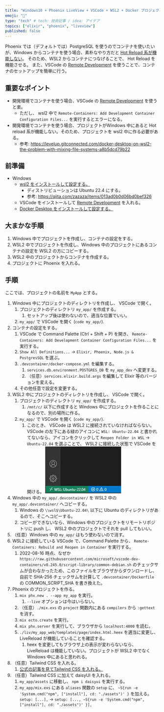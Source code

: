 ```yaml
---
title: "Windows10 + Phoenix LiveView + VSCode + WSL2 + Docker プロジェクトを作成する手順"
emoji: "🐣"
type: "tech" # tech: 技術記事 / idea: アイデア
topics: ["elixir", "phoenix", "liveview"]
published: false
---
```


Phoenix では（デフォルトでは）PostgreSQL を使うのでコンテナを使いたいが、Windows からコンテナを使う場合、素朴なやり方だと [Hot Reload 系が機能しない](https://github.com/phoenixframework/phoenix/issues/1108)。
そのため、WSL2 からコンテナにつなげることで、 Hot Reload を機能させる。
また、VSCode の [Remote Development](https://marketplace.visualstudio.com/items?itemName=ms-vscode-remote.vscode-remote-extensionpack) を使うことで、コンテナのセットアップを簡単に行う。

## 重要なポイント

- 開発環境でコンテナを使う場合、VSCode の [Remote Development](https://marketplace.visualstudio.com/items?itemName=ms-vscode-remote.vscode-remote-extensionpack) を使うと楽。
  - ただし、 wsl2 中で `Remote-Containers: Add Development Container Configuration Files...` を実行するとエラーになる。
- 開発環境でコンテナを使う場合、プロジェクトがWindows 中にあると Hot reload 系が機能しない。そのため、プロジェクトを wsl2 中に作る必要がある。
  - 参考: https://levelup.gitconnected.com/docker-desktop-on-wsl2-the-problem-with-mixing-file-systems-a8b5dcd79b22

## 前準備

- Windows
  - [wsl2 をインストールして設定する。](https://docs.microsoft.com/ja-jp/windows/wsl/install)
    - ディストリビューションは Ubuntu 22.4 にする。
    - 参考: https://qiita.com/zazaza/items/013ad0b0d06bd0bef326
  - VSCode をインストールして [Remote Development](https://marketplace.visualstudio.com/items?itemName=ms-vscode-remote.vscode-remote-extensionpack) を入れる。
  - [Docker Desktop をインストールして設定する。](https://docs.docker.com/desktop/install/windows-install/)

## 大まかな手順

1. Windows 中でプロジェクトを作成し、コンテナの設定をする。
2. WSL2 中でプロジェクトを作成し、Windows 中のプロジェクトにあるコンテナの設定を WSL2 の方にコピーする。
3. WSL2 中のプロジェクトからコンテナを作成する。
4. プロジェクトに Phoenix を入れる。

## 手順

ここでは、プロジェクトの名前を `MyApp` とする。

1. Windows 中にプロジェクトのディレクトリを作成し、 VSCode で開く。
   1. プロジェクトのディレクトリ `my_app/` を作成する。
      1. セットアップ後は使わないので、適当な位置でいい。
   2. `my_app/` で VSCode を開く (`code my_app/`).
2. コンテナの設定をする。
   1. VSCode で Command Palette (Ctrl + Shift + P) を開き、 `Remote-Containers: Add Development Container Configuration Files...` を実行する。
   2. `Show All Definitions...` -> `Elixir, Phoenix, Node.js & PostgresSQL` を選ぶ。
   3. `.devcontainer/docker-compose.yml` を編集する。
      1. `services.db.environment.POSTGRES_DB` を `my_app_dev` へ変更する。
      2. （任意）`services.elixir.build.args` を編集して Elixir 等のバージョンを変える。
   4. その他任意で設定を変更する。
3. WSL2 中にプロジェクトのディレクトリを作成し、 VSCode で開く。
   1. プロジェクトのディレクトリ `my_app/` を作成する。
      1. `/mnt/c/` 以下に作成すると Windows 中にプロジェクトを作ることになるので、別の場所に作る。
   2. `my_app/` で VSCode を開く (`code my_app/`).
      1. このとき、 VSCode は WSL2 に接続されていなければならない。
      VSCode の左下にある緑のアイコンに `WSL: Ubuntu-22.04` と書かれてないなら、アイコンをクリックして `Reopen Folder in WSL` -> `Ubuntu-22.04` を選ぶことで、 WSL2 に接続した状態で VSCode を開ける。
      ![WSL2 に接続している VSCode の外観](/images/b069508edece07/vscode_connects_wsl.jpg)
4. Windows 中の `my_app/.devcontainer/` を WSL2 中の `my_app/.devcontainer/` へコピーする。
   1. Windows の `\\wsl$\Ubuntu-22.04\` 以下に Ubuntu のディレクトリがあるので、そこへコピーする。
   2. コピーができないなら、Windows 中のプロジェクトをリモートリポジトリに push し、 WSL2 中のプロジェクトでそれを pull してもいい。
5. （任意）Windows 中の `my_app/` はもう使わないので消す。
6. WSL2 に接続している VSCode で、Command Palette から、 `Remote-Containers: Rebuild and Reopen in Container` を実行する。
   1. 2022-08-16 時点、なぜか `https://raw.githubusercontent.com/microsoft/vscode-dev-containers/v0.245.0/script-library/common-debian.sh` のチェックサムが合わなかったため、このファイルをブラウザからダウンロードし、自前で SHA-256 チェックサムを計算して `.devcontainer/Dockerfile` の COMMON_SCRIPT_SHA を書き換えた。
7. Phoenix のプロジェクトを作る。
   1. `mix phx.new . --app my_app` を実行。
      1. `--live` オプションは今はいらない。
   2. （任意）`./mix.exs` の `project` 関数内にある `compilers` から `:gettext` を消す。
   3. `mix ecto.create` を実行。
   4. `mix phx.server` を実行して、ブラウザから `localhost:4000` を読む。
   5. `./liv/my_app_web/templates/page/index.html.heex` を適当に変更し、LiveReload が機能していることを確認する。
      1. heex を変更してもブラウザ上の表示が変わらないなら、 LiveReload は機能していない。プロジェクトが WSL2 中でなく Windows 中にあると思われる。
8. （任意）Tailwind CSS を入れる。
   1. [公式の記事を見てTailwind CSS を入れる。](https://tailwindcss.com/docs/guides/phoenix)
9. （任意）Tailwind CSS に加えて daisyUI を入れる。
   1. `my_app/assets` に移動し、 `npm i daisyui` を実行する。
   2. `my_app/mix.exs` にある `aliases` 関数の `setup` に、 `~S{run -e 'System.cmd("npm", ["install"], cd: "./assets")' }` を加える。
   `setup: [...],` -> `setup: [..., ~S{run -e 'System.cmd("npm", ["install"], cd: "./assets")' }],`

